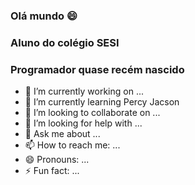 ### Olá mundo 😄
### Aluno do colégio SESI
### Programador quase recém nascido
- 🔭 I’m currently working on ...
- 🌱 I’m currently learning Percy Jacson
- 👯 I’m looking to collaborate on ...
- 🤔 I’m looking for help with ...
- 💬 Ask me about ...
- 📫 How to reach me: ...
- 😄 Pronouns: ...
- ⚡ Fun fact: ...
